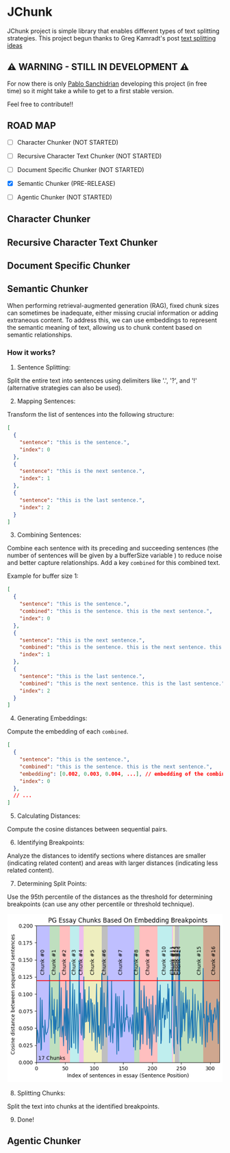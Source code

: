 # JChunk

JChunk project is simple library that enables different types of text splitting strategies.
This project begun thanks to Greg Kamradt's post [text splitting ideas](https://github.com/FullStackRetrieval-com/RetrievalTutorials/blob/main/tutorials/LevelsOfTextSplitting/5_Levels_Of_Text_Splitting.ipynb)

## ⚠️ WARNING - STILL IN DEVELOPMENT ⚠️

For now there is only [Pablo Sanchidrian](https://github.com/PabloSanchi) developing this project (in free time) so it might take a while to get to a first stable version.

Feel free to contribute!!

## ROAD MAP
- [ ] Character Chunker (NOT STARTED)
- [ ] Recursive Character Text Chunker (NOT STARTED)
- [ ] Document Specific Chunker (NOT STARTED)
- [x] Semantic Chunker (PRE-RELEASE)
- [ ] Agentic Chunker (NOT STARTED)


## Character Chunker

## Recursive Character Text Chunker

## Document Specific Chunker

## Semantic Chunker
When performing retrieval-augmented generation (RAG), fixed chunk sizes can sometimes be inadequate,
either missing crucial information or adding extraneous content. To address this, we can use embeddings to represent the semantic meaning of text, allowing us to chunk content based on semantic relationships.

### How it works?

1. Sentence Splitting:

Split the entire text into sentences using delimiters like '.', '?', and '!' (alternative strategies can also be used).

2. Mapping Sentences:

Transform the list of sentences into the following structure: 
```json
[
  { 
    "sentence": "this is the sentence.",
    "index": 0
  },
  {
    "sentence": "this is the next sentence.",
    "index": 1
  },
  {
    "sentence": "this is the last sentence.",
    "index": 2
  }
]
```

3. Combining Sentences:

Combine each sentence with its preceding and succeeding sentences (the number of sentences will be given by a bufferSize variable ) to reduce noise and better capture relationships. Add a key `combined` for this combined text.

Example for buffer size 1: 
```json
[
  { 
    "sentence": "this is the sentence.",
    "combined": "this is the sentence. this is the next sentence.",
    "index": 0
  },
  {
    "sentence": "this is the next sentence.",
    "combined": "this is the sentence. this is the next sentence. this is the last sentence.",
    "index": 1
  },
  {
    "sentence": "this is the last sentence.",
    "combined": "this is the next sentence. this is the last sentence.",
    "index": 2
  }
]
```

4. Generating Embeddings:

Compute the embedding of each `combined`.

```json
[
  { 
    "sentence": "this is the sentence.",
    "combined": "this is the sentence. this is the next sentence.",
    "embedding": [0.002, 0.003, 0.004, ...], // embedding of the combined key text
    "index": 0
  },
  // ...
]
```

5. Calculating Distances:

Compute the cosine distances between sequential pairs.

6. Identifying Breakpoints:

Analyze the distances to identify sections where distances are smaller (indicating related content) and areas with larger distances (indicating less related content).

7. Determining Split Points:

Use the 95th percentile of the distances as the threshold for determining breakpoints (can use any other percentile or threshold technique).

![semantic-chunk](images/semantic-chunk.png)
   
8. Splitting Chunks:

Split the text into chunks at the identified breakpoints.

9. Done!


## Agentic Chunker


